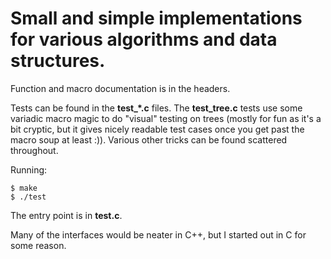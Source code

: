 Small and simple implementations for various algorithms and data structures.
============================================================================

Function and macro documentation is in the headers.

Tests can be found in the <b>test\_*.c</b> files. The <b>test_tree.c</b> tests
use some variadic macro magic to do "visual" testing on trees (mostly for fun
as it's a bit cryptic, but it gives nicely readable test cases once you get
past the macro soup at least :)). Various other tricks can be found scattered
throughout.

Running:

    $ make
    $ ./test

The entry point is in <b>test.c</b>.

Many of the interfaces would be neater in C++, but I started out in C for some
reason.
